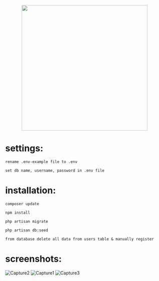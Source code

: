 <p align="center"><img src="https://res.cloudinary.com/dtfbvvkyp/image/upload/v1566331377/laravel-logolockup-cmyk-red.svg" width="400"></p>

# settings:

    rename .env-example file to .env
    
    set db name, username, password in .env file

# installation:

    composer update
    
    npm install
    
    php artisan migrate
    
    php artisan db:seed
    
    from database delete all data from users table & manually register

# screenshots:

   ![Capture2](https://user-images.githubusercontent.com/18087611/67742068-24499400-fa45-11e9-9b18-9f2c8a3ca342.JPG)
   ![Capture1](https://user-images.githubusercontent.com/18087611/67742071-24499400-fa45-11e9-929c-f6d8fdc32139.JPG)
   ![Capture3](https://user-images.githubusercontent.com/18087611/67742073-24e22a80-fa45-11e9-9e72-4d5c7910bbc1.JPG)

